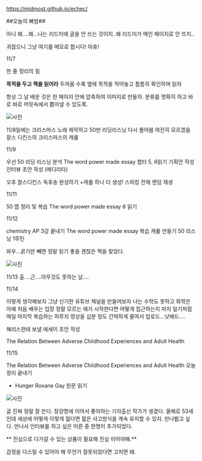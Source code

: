  https://midmost.github.io/echec/

##오늘의 빠밤##

아니 왜....왜...나는 리드미에 글을 안 쓰는 것이지..왜 리드미가 메인 페이지로 안 뜨지..


귀찮으니 그냥 여기를 메모로 합시다! 아휴!

11/7

한 줄 정리의 힘

**목적을 두고 책을 읽어라**
  두꺼울 수록 옆에 목적을 적어놓고 틈틈히 확인하며 읽자


항상 그 날 배운 것은 한 페이지 안에 압축하여 이미지로 만들자.
분류를 명확히 하고 바로 바로 머릿속에서 뽑아낼 수 있도록.

![사진](/01.jpeg)


11/8일에는 크리스마스 노래 제작하고
50번 리딩리스닝 다시 풀어봄 여전히 모르겠음
찰스 디킨스의 크리스마스의 캐롤


11/9

우선 50 리딩 리스닝 분석
The word power made essay 챕터 5, 6읽기
기획안 작성
인터뷰 초안 작성 (메디리타)

오후
찰스디킨스 독후송 완성하기
+캐롤 하나 더 생성!
스피킹 전체 랜덤 재생


11/11

50 맵 정리 및 복습
The word power made essay 6 읽기

11/12

chemistry AP 3강 끝내기
The word power made essay 복습
캐롤 만들기
50 리스닝 1루틴

와우...굵기만 빼면 정말 읽기 좋을 괜찮은 책을 찾았다.

![사진](/age.jpeg)



11/13
출....근....아무것도 못하는 날....

11/14

이렇게 생각해보자 그냥 신기한 유튜브 채널을 만들어보자
나는 수학도 못하고 화학은 아예 처음 배우는 입장
정말 모르는 애가 시작한다면 어떻게 접근하는지
마치 일기처럼 매일 마지막 복습하는 하루치 영상을 십분 정도 간략하게
 줄여서 업로드...낫배드....

해리스한테 보낼 에세이 초안 작성

The Relation Between Adverse Childhood Experiences and Adult Health

11/15

The Relation Between Adverse Childhood Experiences and Adult Health
오늘 정리 끝내기

+ Hunger Roxane Gay 원문 읽기

![사진](/권석천.jpeg)

글 진짜 정말 잘 쓴다. 장강명에 이어서 좋아하는 기자출신 작가가 생겼다. 올해로 53세인데 세상에 어떻게 이렇게 젊다면 젊은 사고방식을 계속 유지할 수 있지. 만나뵙고 싶다. 만나서 인터뷰를 하고 싶은 어른 중 한명이 추가되었다.



** 진심으로 다가갈 수 있는 상품이 필요해
진심 이어야해.**

감정을 다스릴 수 있어야 해
무언가 잘못되었다면 고치면 돼.
